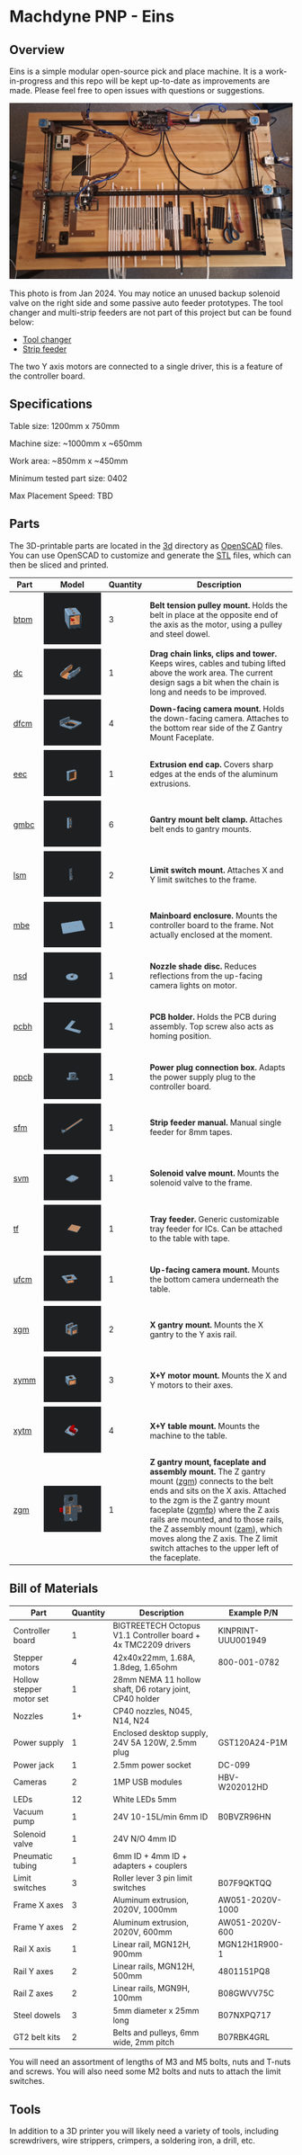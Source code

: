 # Machdyne PNP - Eins

## Overview

Eins is a simple modular open-source pick and place machine. It is a work-in-progress and this repo will be kept up-to-date as improvements are made. Please feel free to open issues with questions or suggestions.

![eins](eins.jpg)

This photo is from Jan 2024. You may notice an unused backup solenoid valve on the right side and some passive auto feeder prototypes. The tool changer and multi-strip feeders are not part of this project but can be found below:

  * [Tool changer](https://github.com/richardklingler/openpnp/tree/master/openscad/toolchanger)
  * [Strip feeder](https://www.thingiverse.com/thing:5711658)

The two Y axis motors are connected to a single driver, this is a feature of the controller board.

## Specifications

Table size: 1200mm x 750mm

Machine size: ~1000mm x ~650mm

Work area: ~850mm x ~450mm

Minimum tested part size: 0402

Max Placement Speed: TBD

## Parts

The 3D-printable parts are located in the [3d](3d) directory as [OpenSCAD](https://openscad.org) files. You can use OpenSCAD to customize and generate the [STL](3d/stl) files, which can then be sliced and printed.

| Part | Model | Quantity | Description |
| ---- | ----- | -------- | ----------- |
| [btpm](3d/stl/btpm.stl) | ![btpm](3d/img/btpm.png) | 3 | **Belt tension pulley mount.** Holds the belt in place at the opposite end of the axis as the motor, using a pulley and steel dowel. |
| [dc](3d/stl/dc.stl) | ![dc](3d/img/dc.png) | 1 | **Drag chain links, clips and tower.** Keeps wires, cables and tubing lifted above the work area. The current design sags a bit when the chain is long and needs to be improved. |
| [dfcm](3d/stl/dfcm.stl) | ![dfcm](3d/img/dfcm.png) | 4 | **Down-facing camera mount.** Holds the down-facing camera. Attaches to the bottom rear side of the Z Gantry Mount Faceplate. |
| [eec](3d/stl/eec.stl) | ![eec](3d/img/eec.png) | 1 | **Extrusion end cap.** Covers sharp edges at the ends of the aluminum extrusions. |
| [gmbc](3d/stl/gmbc.stl) | ![gmbc](3d/img/gmbc.png) | 6 | **Gantry mount belt clamp.** Attaches belt ends to gantry mounts. |
| [lsm](3d/stl/lsm.stl) | ![lsm](3d/img/lsm.png) | 2 | **Limit switch mount.** Attaches X and Y limit switches to the frame. |
| [mbe](3d/stl/mbe.stl) | ![mbe](3d/img/mbe.png) | 1 | **Mainboard enclosure.** Mounts the controller board to the frame. Not actually enclosed at the moment. |
| [nsd](3d/stl/nsd.stl) | ![nsd](3d/img/nsd.png) | 1 | **Nozzle shade disc.** Reduces reflections from the up-facing camera lights on motor. |
| [pcbh](3d/stl/pcbh.stl) | ![pcbh](3d/img/pcbh.png) | 1 | **PCB holder.** Holds the PCB during assembly. Top screw also acts as homing position. |
| [ppcb](3d/stl/ppcb.stl) | ![ppcb](3d/img/ppcb.png) | 1 | **Power plug connection box.** Adapts the power supply plug to the controller board. |
| [sfm](3d/stl/sfm.stl) | ![svm](3d/img/sfm.png) | 1 | **Strip feeder manual.** Manual single feeder for 8mm tapes. |
| [svm](3d/stl/svm.stl) | ![svm](3d/img/svm.png) | 1 | **Solenoid valve mount.** Mounts the solenoid valve to the frame. |
| [tf](3d/stl/tf.stl) | ![tf](3d/img/tf.png) | 1 | **Tray feeder.** Generic customizable tray feeder for ICs. Can be attached to the table with tape. |
| [ufcm](3d/stl/ufcm.stl) | ![ufcm](3d/img/ufcm.png) | 1 | **Up-facing camera mount.** Mounts the bottom camera underneath the table. |
| [xgm](3d/stl/xgm.stl) | ![xgm](3d/img/xgm.png) | 2 | **X gantry mount.** Mounts the X gantry to the Y axis rail. |
| [xymm](3d/stl/xymm.stl) | ![xymm](3d/img/xymm.png) | 3 | **X+Y motor mount.** Mounts the X and Y motors to their axes. |
| [xytm](3d/stl/xytm.stl) | ![xytm](3d/img/xytm.png) | 4 | **X+Y table mount.** Mounts the machine to the table. |
| [zgm](3d/stl/zgm.stl) | ![zgm](3d/img/zgm.png) | 1 | **Z gantry mount, faceplate and assembly mount.** The Z gantry mount ([zgm](3d/stl/zgm.stl)) connects to the belt ends and sits on the X axis. Attached to the zgm is the Z gantry mount faceplate ([zgmfp](3d/stl/zgmfp.stl)) where the Z axis rails are mounted, and to those rails, the Z assembly mount ([zam](3d/stl/zam.stl)), which moves along the Z axis. The Z limit switch attaches to the upper left of the faceplate. |

## Bill of Materials

| Part | Quantity | Description | Example P/N |
| ---- | -------- |------------ | ----------- |
| Controller board | 1 | BIGTREETECH Octopus V1.1 Controller board + 4x TMC2209 drivers | KINPRINT-UUU001949 |
| Stepper motors | 4 | 42x40x22mm, 1.68A, 1.8deg, 1.65ohm | 800-001-0782 |
| Hollow stepper motor set | 1 | 28mm NEMA 11 hollow shaft, D6 rotary joint, CP40 holder | |
| Nozzles | 1+ | CP40 nozzles, N045, N14, N24 | |
| Power supply | 1 | Enclosed desktop supply, 24V 5A 120W, 2.5mm plug | GST120A24-P1M |
| Power jack | 1 | 2.5mm power socket | DC-099 |
| Cameras | 2 | 1MP USB modules | HBV-W202012HD |
| LEDs | 12 | White LEDs 5mm | |
| Vacuum pump | 1 | 24V 10-15L/min 6mm ID | B0BVZR96HN |
| Solenoid valve | 1 | 24V N/O 4mm ID | | 
| Pneumatic tubing | 1 | 6mm ID + 4mm ID + adapters + couplers | | 
| Limit switches | 3 | Roller lever 3 pin limit switches | B07F9QKTQQ |
| Frame X axes | 3 | Aluminum extrusion, 2020V, 1000mm | AW051-2020V-1000 |
| Frame Y axes | 2 | Aluminum extrusion, 2020V, 600mm | AW051-2020V-600 |
| Rail X axis | 1 | Linear rail, MGN12H, 900mm | MGN12H1R900-1 |
| Rail Y axes | 2 | Linear rails, MGN12H, 500mm | 4801151PQ8 |
| Rail Z axes | 2 | Linear rails, MGN9H, 100mm | B08GWVV75C |
| Steel dowels | 3 | 5mm diameter x 25mm long | B07NXPQ717 |
| GT2 belt kits | 2 | Belts and pulleys, 6mm wide, 2mm pitch | B07RBK4GRL |

You will need an assortment of lengths of M3 and M5 bolts, nuts and T-nuts and screws. You will also need some M2 bolts and nuts to attach the limit switches.

## Tools

In addition to a 3D printer you will likely need a variety of tools, including screwdrivers, wire strippers, crimpers, a soldering iron, a drill, etc.
